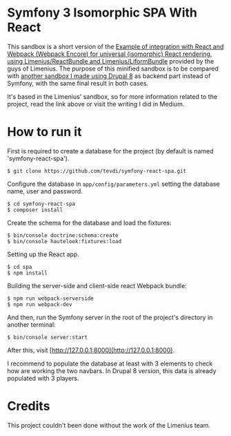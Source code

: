 Symfony 3 Isomorphic SPA With React
===================================

This sandbox is a short version of the [Example of integration with React and Webpack (Webpack Encore) for universal (isomorphic) React rendering, using Limenius/ReactBundle and Limenius/LiformBundle](https://github.com/Limenius/symfony-react-sandbox) provided by the guys of Limenius. The purpose of this minified sandbox is to be compared with [another sandbox I made using Drupal 8](https://github.com/tevdi/drupal8-react-spa) as backend part instead of Symfony, with the same final result in both cases.

It's based in the Limenius' sandbox, so for more information related to the project, read the link above or visit the
writing I did in Medium.

How to run it
=============

First is required to create a database for the project (by default is named 'symfony-react-spa').
    
    $ git clone https://github.com/tevdi/symfony-react-spa.git
    
Configure the database in `app/config/parameters.yml` setting the database name, user and password.
    
    $ cd symfony-react-spa
    $ composer install
    
Create the schema for the database and load the fixtures:

    $ bin/console doctrine:schema:create
    $ bin/console hautelook:fixtures:load

Setting up the React app.

    $ cd spa
    $ npm install

Building the server-side and client-side react Webpack bundle:
    
    $ npm run webpack-serverside
    $ npm run webpack-dev
    
And then, run the Symfony server in the root of the project's directory in another terminal:

    $ bin/console server:start
    
After this, visit [http://127.0.0.1:8000](http://127.0.0.1:8000).

I recommend to populate the database at least with 3 elements to check how are working the two navbars. In Drupal 8 version,
this data is already populated with 3 players.

Credits
=======

This project couldn't been done without the work of the Limenius team.
